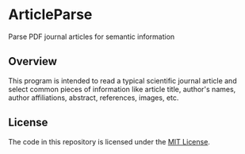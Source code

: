 # ArticleParse
Parse PDF journal articles for semantic information 

## Overview
This program is intended to read a typical scientific journal article and select common pieces of information like article title, author's names, author affiliations, abstract, references, images, etc.

## License
The code in this repository is licensed under the [MIT License](./LICENSE).